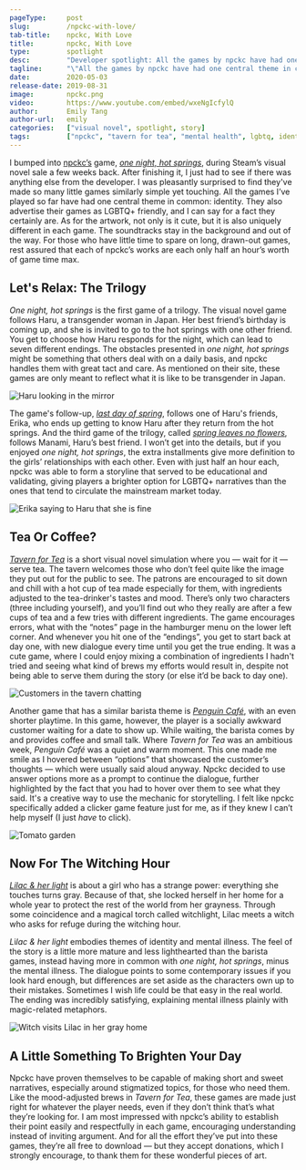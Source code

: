 ```yaml
---
pageType:     post
slug:         /npckc-with-love/
tab-title:    npckc, With Love
title:        npckc, With Love
type:         spotlight
desc:         "Developer spotlight: All the games by npckc have had one central theme in common: identity. They also advertise their games as LGBTQ+ friendly, and I can say for a fact they certainly are. As for the artwork, not only is it cute, but it is also uniquely different in each game."
tagline:      "\"All the games by npckc have had one central theme in common: identity. They also advertise their games as LGBTQ+ friendly, and I can say for a fact they certainly are. As for the artwork, not only is it cute, but it is also uniquely different in each game.\""
date:         2020-05-03
release-date: 2019-08-31
image:        npckc.png
video:        https://www.youtube.com/embed/wxeNgIcfylQ
author:       Emily Tang
author-url:   emily
categories:   ["visual novel", spotlight, story]
tags:         ["npckc", "tavern for tea", "mental health", lgbtq, identity, developer]
---
```

I bumped into [npckc’s](https://npckc.site/) game, *[one night, hot springs](https://npckc.itch.io/one-night-hot-springs)*, during Steam’s visual novel sale a few weeks back. After finishing it, I just had to see if there was anything else from the developer. I was pleasantly surprised to find they've made so many little games similarly simple yet touching. All the games I’ve played so far have had one central theme in common: identity. They also advertise their games as LGBTQ+ friendly, and I can say for a fact they certainly are. As for the artwork, not only is it cute, but it is also uniquely different in each game. The soundtracks stay in the background and out of the way. For those who have little time to spare on long, drawn-out games, rest assured that each of npckc’s works are each only half an hour’s worth of game time max.

## Let's Relax: The Trilogy

*One night, hot springs* is the first game of a trilogy. The visual novel game follows Haru, a transgender woman in Japan. Her best friend’s birthday is coming up, and she is invited to go to the hot springs with one other friend. You get to choose how Haru responds for the night, which can lead to seven different endings. The obstacles presented in *one night, hot springs* might be something that others deal with on a daily basis, and npckc handles them with great tact and care. As mentioned on their site, these games are only meant to reflect what it is like to be transgender in Japan.

![Haru looking in the mirror][image0]

The game's follow-up, *[last day of spring](https://npckc.itch.io/last-day-of-spring)*, follows one of Haru's friends, Erika, who ends up getting to know Haru after they return from the hot springs. And the third game of the trilogy, called *[spring leaves no flowers](https://npckc.itch.io/spring-leaves-no-flowers)*, follows Manami, Haru’s best friend. I won’t get into the details, but if you enjoyed *one night, hot springs*, the extra installments give more definition to the girls’ relationships with each other. Even with just half an hour each, npckc was able to form a storyline that served to be educational and validating, giving players a brighter option for LGBTQ+ narratives than the ones that tend to circulate the mainstream market today.

![Erika saying to Haru that she is fine][image1]

## Tea Or Coffee?

*[Tavern for Tea](https://npckc.itch.io/a-tavern-for-tea)* is a short visual novel simulation where you — wait for it — serve tea. The tavern welcomes those who don’t feel quite like the image they put out for the public to see. The patrons are encouraged to sit down and chill with a hot cup of tea made especially for them, with ingredients adjusted to the tea-drinker's tastes and mood. There’s only two characters (three including yourself), and you’ll find out who they really are after a few cups of tea and a few tries with different ingredients. The game encourages errors, what with the “notes” page in the hamburger menu on the lower left corner. And whenever you hit one of the “endings”, you get to start back at day one, with new dialogue every time until you get the true ending. It was a cute game, where I could enjoy mixing a combination of ingredients I hadn't tried and seeing what kind of brews my efforts would result in, despite not being able to serve them during the story (or else it’d be back to day one).

![Customers in the tavern chatting][image2]

Another game that has a similar barista theme is *[Penguin Café](https://npckc.itch.io/penguin-cafe)*, with an even shorter playtime. In this game, however, the player is a socially awkward customer waiting for a date to show up. While waiting, the barista comes by and provides coffee and small talk. Where *Tavern for Tea* was an ambitious week, *Penguin Café* was a quiet and warm moment. This one made me smile as I hovered between “options” that showcased the customer’s thoughts — which were usually said aloud anyway. Npckc decided to use answer options more as a prompt to continue the dialogue, further highlighted by the fact that you had to hover over them to see what they said. It's a creative way to use the mechanic for storytelling. I felt like npckc specifically added a clicker game feature just for me, as if they knew I can’t help myself (I just *have* to click).

![Tomato garden][image3]

## Now For The Witching Hour

*[Lilac & her light](https://npckc.itch.io/lilac-and-her-light)* is about a girl who has a strange power: everything she touches turns gray. Because of that, she locked herself in her home for a whole year to protect the rest of the world from her grayness. Through some coincidence and a magical torch called witchlight, Lilac meets a witch who asks for refuge during the witching hour.

*L*i*lac & her light* embodies themes of identity and mental illness. The feel of the story is a little more mature and less lighthearted than the barista games, instead having more in common with *one night, hot springs*, minus the mental illness. The dialogue points to some contemporary issues if you look hard enough, but differences are set aside as the characters own up to their mistakes. Sometimes I wish life could be that easy in the real world. The ending was incredibly satisfying, explaining mental illness plainly with magic-related metaphors.

![Witch visits Lilac in her gray home][image4]

## A Little Something To Brighten Your Day

Npckc have proven themselves to be capable of making short and sweet narratives, especially around stigmatized topics, for those who need them. Like the mood-adjusted brews in *Tavern for Tea*, these games are made just right for whatever the player needs, even if they don’t think that’s what they’re looking for. I am most impressed with npckc’s ability to establish their point easily and respectfully in each game, encouraging understanding instead of inviting argument. And for all the effort they’ve put into these games, they’re all free to download — but they accept donations, which I strongly encourage, to thank them for these wonderful pieces of art.

[image0]: /images/post/npckc/npckc0.png
[image1]: /images/post/npckc/npckc1.png
[image2]: /images/post/npckc/npckc2.png
[image3]: /images/post/npckc/npckc3.png
[image4]: /images/post/npckc/npckc4.png
